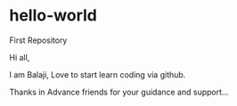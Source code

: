 # hello-world
First Repository

Hi all,
 
I am Balaji, Love to start learn coding via github.

Thanks in Advance friends for your guidance and support...
